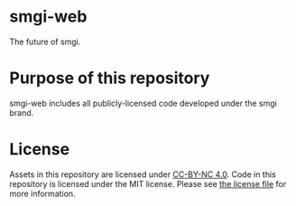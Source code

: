 # smgi-web

The future of smgi.

# Purpose of this repository

smgi-web includes all publicly-licensed code developed under the smgi brand.

# License

Assets in this repository are licensed under [CC-BY-NC 4.0](https://creativecommons.org/licenses/by-nc/4.0/legalcode). Code in this repository is licensed under the MIT license. Please see [the license file](LICENSE.md) for more information.

